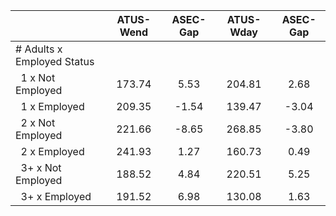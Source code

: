
|                      |    ATUS-Wend |     ASEC-Gap |    ATUS-Wday |     ASEC-Gap |
| -------------------- | :----------: | :----------: | :----------: | :----------: |
| # Adults x Employed Status |              |              |              |              |
| &nbsp;&nbsp;1 x Not Employed |       173.74 |         5.53 |       204.81 |         2.68 |
| &nbsp;&nbsp;1 x Employed |       209.35 |        -1.54 |       139.47 |        -3.04 |
| &nbsp;&nbsp;2 x Not Employed |       221.66 |        -8.65 |       268.85 |        -3.80 |
| &nbsp;&nbsp;2 x Employed |       241.93 |         1.27 |       160.73 |         0.49 |
| &nbsp;&nbsp;3+ x Not Employed |       188.52 |         4.84 |       220.51 |         5.25 |
| &nbsp;&nbsp;3+ x Employed |       191.52 |         6.98 |       130.08 |         1.63 |

